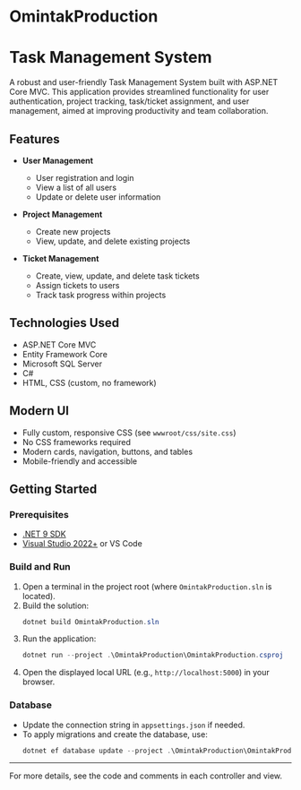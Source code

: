 # OmintakProduction
# Task Management System

A robust and user-friendly Task Management System built with ASP.NET Core MVC. This application provides streamlined functionality for user authentication, project tracking, task/ticket assignment, and user management, aimed at improving productivity and team collaboration.

## Features

- **User Management**
  - User registration and login
  - View a list of all users
  - Update or delete user information

- **Project Management**
  - Create new projects
  - View, update, and delete existing projects

- **Ticket Management**
  - Create, view, update, and delete task tickets
  - Assign tickets to users
  - Track task progress within projects

## Technologies Used

- ASP.NET Core MVC
- Entity Framework Core
- Microsoft SQL Server
- C#
- HTML, CSS (custom, no framework)

## Modern UI

- Fully custom, responsive CSS (see `wwwroot/css/site.css`)
- No CSS frameworks required
- Modern cards, navigation, buttons, and tables
- Mobile-friendly and accessible

## Getting Started

### Prerequisites
- [.NET 9 SDK](https://dotnet.microsoft.com/en-us/download/dotnet/9.0)
- [Visual Studio 2022+](https://visualstudio.microsoft.com/) or VS Code

### Build and Run

1. Open a terminal in the project root (where `OmintakProduction.sln` is located).
2. Build the solution:
   ```powershell
   dotnet build OmintakProduction.sln
   ```
3. Run the application:
   ```powershell
   dotnet run --project .\OmintakProduction\OmintakProduction.csproj
   ```
4. Open the displayed local URL (e.g., `http://localhost:5000`) in your browser.

### Database
- Update the connection string in `appsettings.json` if needed.
- To apply migrations and create the database, use:
  ```powershell
  dotnet ef database update --project .\OmintakProduction\OmintakProduction.csproj
  ```

---

For more details, see the code and comments in each controller and view.
